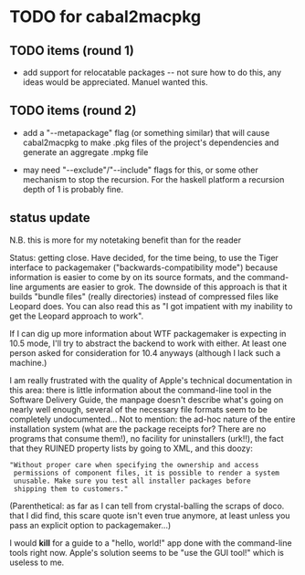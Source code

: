 TODO for cabal2macpkg
=====================

## TODO items (round 1) ##

* add support for relocatable packages -- not sure how to do this, any
  ideas would be appreciated. Manuel wanted this.


## TODO items (round 2) ##

* add a "--metapackage" flag (or something similar) that will cause
  cabal2macpkg to make .pkg files of the project's dependencies and
  generate an aggregate .mpkg file

* may need "--exclude"/"--include" flags for this, or some other
  mechanism to stop the recursion. For the haskell platform a
  recursion depth of 1 is probably fine.


## status update ##

N.B. this is more for my notetaking benefit than for the reader

Status: getting close. Have decided, for the time being, to use the
Tiger interface to packagemaker ("backwards-compatibility mode")
because information is easier to come by on its source formats, and
the command-line arguments are easier to grok. The downside of this
approach is that it builds "bundle files" (really directories) instead
of compressed files like Leopard does. You can also read this as "I
got impatient with my inability to get the Leopard approach to work".

If I can dig up more information about WTF packagemaker is expecting
in 10.5 mode, I'll try to abstract the backend to work with either. At
least one person asked for consideration for 10.4 anyways (although I
lack such a machine.)

I am really frustrated with the quality of Apple's technical
documentation in this area: there is little information about the
command-line tool in the Software Delivery Guide, the manpage doesn't
describe what's going on nearly well enough, several of the necessary
file formats seem to be completely undocumented... Not to mention: the
ad-hoc nature of the entire installation system (what are the package
receipts for? There are no programs that consume them!), no facility
for uninstallers (urk!!), the fact that they RUINED property lists by
going to XML, and this doozy:

    "Without proper care when specifying the ownership and access
     permissions of component files, it is possible to render a system
     unusable. Make sure you test all installer packages before
     shipping them to customers."

(Parenthetical: as far as I can tell from crystal-balling the scraps
of doco. that I did find, this scare quote isn't even true anymore, at
least unless you pass an explicit option to packagemaker...)

I would **kill** for a guide to a "hello, world!" app done with the
command-line tools right now. Apple's solution seems to be "use the
GUI tool!" which is useless to me.


